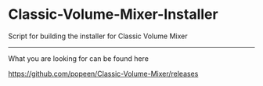 # Classic-Volume-Mixer-Installer
Script for building the installer for Classic Volume Mixer

---

What you are looking for can be found here

https://github.com/popeen/Classic-Volume-Mixer/releases
